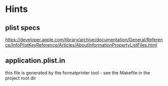 # Hints

## plist specs

https://developer.apple.com/library/archive/documentation/General/Reference/InfoPlistKeyReference/Articles/AboutInformationPropertyListFiles.html

## application.plist.in

this file is generated by the formatprinter tool - see the Makefile in the project root dir

